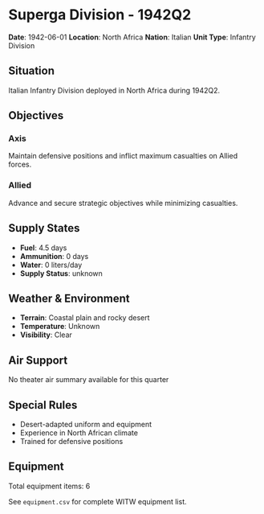 # Superga Division - 1942Q2

**Date**: 1942-06-01
**Location**: North Africa
**Nation**: Italian
**Unit Type**: Infantry Division

## Situation

Italian Infantry Division deployed in North Africa during 1942Q2.

## Objectives

### Axis
Maintain defensive positions and inflict maximum casualties on Allied forces.

### Allied
Advance and secure strategic objectives while minimizing casualties.

## Supply States

- **Fuel**: 4.5 days
- **Ammunition**: 0 days
- **Water**: 0 liters/day
- **Supply Status**: unknown

## Weather & Environment

- **Terrain**: Coastal plain and rocky desert
- **Temperature**: Unknown
- **Visibility**: Clear

## Air Support

No theater air summary available for this quarter

## Special Rules

- Desert-adapted uniform and equipment
- Experience in North African climate
- Trained for defensive positions

## Equipment

Total equipment items: 6

See `equipment.csv` for complete WITW equipment list.

